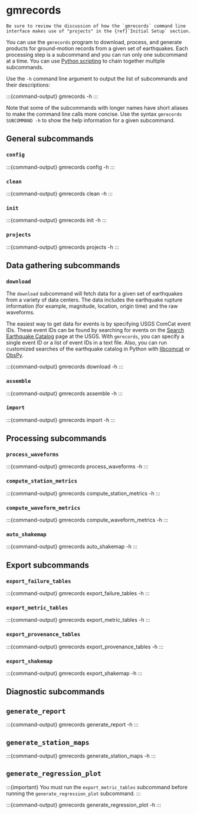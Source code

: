 # gmrecords

```{seealso}
Be sure to review the discussion of how the `gmrecords` command line interface makes use of "projects" in the {ref}`Initial Setup` section.
```

You can use the `gmrecords` program to download, process, and generate products for ground-motion records from a given set of earthquakes.
Each processing step is a subcommand and you can run only one subcommand at a time.
You can use [Python scripting](scripting) to chain together multiple subcommands.

Use the `-h` command line argument to output the list of subcommands and their descriptions:

:::{command-output} gmrecords -h
:::

Note that some of the subcommands with longer names have short aliases to make the command line calls more concise.
Use the syntax `gmrecords SUBCOMMAND -h` to show the help information for a given subcommand.

## General subcommands

### `config`

:::{command-output} gmrecords config -h
:::

### `clean`

:::{command-output} gmrecords clean -h
:::

### `init`

:::{command-output} gmrecords init -h
:::

### `projects`

:::{command-output} gmrecords projects -h
:::

## Data gathering subcommands

### `download`

The `download` subcommand will fetch data for a given set of earthquakes from a variety of data centers.
The data includes the earthquake rupture information (for example, magnitude, location, origin time) and the raw waveforms.

The easiest way to get data for events is by specifying USGS ComCat event IDs.
These event IDs can be found by searching for events on the [Search Earthquake Catalog](https://earthquake.usgs.gov/earthquakes/search/) page at the USGS.
With `gmrecords`, you can specify a single event ID or a list of event IDs in a text file.
Also, you can run customized searches of the earthquake catalog in Python with [libcomcat](https://github.com/usgs/libcomcat) or [ObsPy](https://github.com/obspy/obspy/wiki/).

:::{command-output} gmrecords download -h
:::

### `assemble`

:::{command-output} gmrecords assemble -h
:::

### `import`

:::{command-output} gmrecords import -h
:::

## Processing subcommands

### `process_waveforms`

:::{command-output} gmrecords process_waveforms -h
:::

### `compute_station_metrics`

:::{command-output} gmrecords compute_station_metrics -h
:::

### `compute_waveform_metrics`

:::{command-output} gmrecords compute_waveform_metrics -h
:::

### `auto_shakemap`

:::{command-output} gmrecords auto_shakemap -h
:::

## Export subcommands

### `export_failure_tables`

:::{command-output} gmrecords export_failure_tables -h
:::

### `export_metric_tables`

:::{command-output} gmrecords export_metric_tables -h
:::

### `export_provenance_tables`

:::{command-output} gmrecords export_provenance_tables -h
:::

### `export_shakemap`

:::{command-output} gmrecords export_shakemap -h
:::

## Diagnostic subcommands

## `generate_report`

:::{command-output} gmrecords generate_report -h
:::

## `generate_station_maps`

:::{command-output} gmrecords generate_station_maps -h
:::

## `generate_regression_plot`

:::{important}
You must run the `export_metric_tables` subcommand before running the `generate_regression_plot` subcommand.
:::

:::{command-output} gmrecords generate_regression_plot -h
:::

